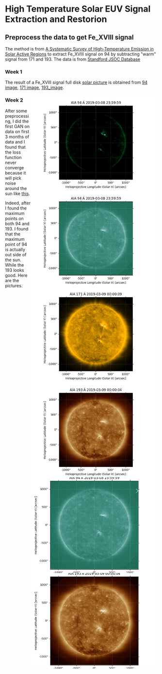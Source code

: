 # High Temperature Solar EUV Signal Extraction and Restorion

## Preprocess the data to get Fe_XVIII signal
The method is from [A Systematic Survey of High-Temperature Emission in Solar Active Regions](http://dx.doi.org/10.1088/0004-637X/759/2/141) to extract Fe_XVIII signal on 94 by subtracting "warm" signal from 171 and 193.
The data is from [Standford JSOC Database](http://jsoc.stanford.edu/data/aia/synoptic/)

### Week 1
The result of a Fe_XVIII signal full disk [solar picture](pics/20190309_Fe_XVIII.jpg) is obtained from [94 image](pics/20190309_0000_0094.jpg), [171 image](pics/20190309_0000_0171.jpg), [193_image](pics/20190309_0000_0193.jpg).
<p>
  <img src="pics/20190309_Fe_XVIII.jpg" alt="solar picture" width="420" style="float: right;"/>
  <img src="pics/20190309_0000_0094.jpg" alt="94 image" width="420" style="float: right;"/>
  <img src="pics/20190309_0000_0171.jpg" alt="171 image" width="420" style="float: right;"/>
  <img src="pics/20190309_0000_0193.jpg" alt="193 image" width="420" style="float: right;"/>
 </p>


### Week 2
After some preprocessing, I did the first GAN on data on first 3 months of data and I found that the loss function never
converge because it will pick noise around the sun like [this](pics/plot_000900.png). 

Indeed, after I found the maximum points on both 94 and 193. I found that the maximum point of 94 is actually out side of
the sun. While the 193 looks good. Here are the pictures.
<p>
  <img src="pics/max_point_094.jpg" alt="094" width="420" style="float: right;"/>
  <img src="pics/max_point_193.jpg" alt="193" width="420" style="float: right;"/>
</p>
